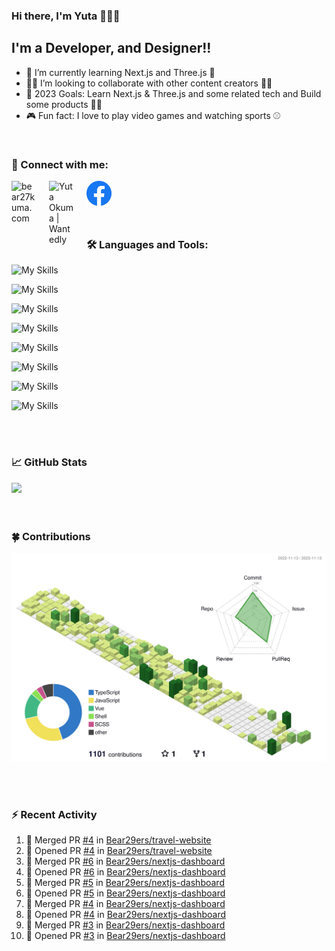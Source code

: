 ### Hi there, I'm Yuta 🤟🏻🐻

## I'm a Developer, and Designer!!

- 🌱 I’m currently learning Next.js and Three.js 🤣
- 👬🏻 I’m looking to collaborate with other content creators 👋🏻
- 🥅 2023 Goals: Learn Next.js & Three.js and some related tech and Build some products 💪🏻
- 🎮 Fun fact: I love to play video games and watching sports ⚾️

<br />

### :wave: Connect with me:

[<img align="left" alt="bear27kuma.com" width="40px" src="https://user-images.githubusercontent.com/39920490/156489586-f125813b-e344-46d6-9306-f5786684b976.jpg" style="margin-right: 20px;" />](https://bear29ers.github.io/)
[<img align="left" alt="Yuta Okuma | Wantedly" width="40px" src="https://user-images.githubusercontent.com/39920490/156489528-fdc520d6-10f1-43b6-8bf8-fadf8dcf1a90.jpg" style="margin-right: 20px;" />](https://www.wantedly.com/id/yuta_okuma_b)
[<img align="left" alt="Yuta Okuma | Facebook" width="40px" src="https://github.com/github/explore/blob/main/topics/facebook/facebook.png?raw=true" style="margin-right: 20px;" />](https://www.facebook.com/kumakuma1129/)

[//]: # '[<img align="left" alt="Yuta Okuma | Instagram" width="40px" src="https://github.com/github/explore/blob/main/topics/instagram/instagram.png?raw=true" />](https://www.instagram.com/bear_27earl/)'

<br />
<br />
<br />
<br />

### :hammer_and_wrench: Languages and Tools:

![My Skills](https://skillicons.dev/icons?i=html,css,sass,tailwind,bootstrap,js,ts)

![My Skills](https://skillicons.dev/icons?i=jquery,threejs,react,emotion,styledcomponents,materialui,nextjs)

![My Skills](https://skillicons.dev/icons?i=vercel,vue,nuxt,vite,nodejs,express,jest)

![My Skills](https://skillicons.dev/icons?i=regex,webpack,babel,php,laravel,mysql,sqlite)

![My Skills](https://skillicons.dev/icons?i=docker,git,github,githubactions,aws,gcp,firebase)

![My Skills](https://skillicons.dev/icons?i=vim,neovim,linux,bash,lua,markdown,svg)

![My Skills](https://skillicons.dev/icons?i=idea,vscode,atom,figma,xd,ps,ai)

![My Skills](https://skillicons.dev/icons?i=pr,ae,postman,sentry,codepen,stackoverflow,discord)

<br />
<br />

### :chart_with_upwards_trend: GitHub Stats

<div style="display: flex;">
    <a href="https://github.com/Bear29ers">
        <img height="220px;" src="https://github-readme-stats-bear29ers.vercel.app/api?username=Bear29ers&show_icons=true&theme=bear">
    </a>
</div>

<br />
<br />

### :four_leaf_clover: Contributions

![](./profile-3d-contrib/profile-green-animate.svg)

<br />
<br />

### :zap: Recent Activity

<!--START_SECTION:activity-->

1. 🎉 Merged PR [#4](https://github.com/Bear29ers/travel-website/pull/4) in [Bear29ers/travel-website](https://github.com/Bear29ers/travel-website)
2. 💪 Opened PR [#4](https://github.com/Bear29ers/travel-website/pull/4) in [Bear29ers/travel-website](https://github.com/Bear29ers/travel-website)
3. 🎉 Merged PR [#6](https://github.com/Bear29ers/nextjs-dashboard/pull/6) in [Bear29ers/nextjs-dashboard](https://github.com/Bear29ers/nextjs-dashboard)
4. 💪 Opened PR [#6](https://github.com/Bear29ers/nextjs-dashboard/pull/6) in [Bear29ers/nextjs-dashboard](https://github.com/Bear29ers/nextjs-dashboard)
5. 🎉 Merged PR [#5](https://github.com/Bear29ers/nextjs-dashboard/pull/5) in [Bear29ers/nextjs-dashboard](https://github.com/Bear29ers/nextjs-dashboard)
6. 💪 Opened PR [#5](https://github.com/Bear29ers/nextjs-dashboard/pull/5) in [Bear29ers/nextjs-dashboard](https://github.com/Bear29ers/nextjs-dashboard)
7. 🎉 Merged PR [#4](https://github.com/Bear29ers/nextjs-dashboard/pull/4) in [Bear29ers/nextjs-dashboard](https://github.com/Bear29ers/nextjs-dashboard)
8. 💪 Opened PR [#4](https://github.com/Bear29ers/nextjs-dashboard/pull/4) in [Bear29ers/nextjs-dashboard](https://github.com/Bear29ers/nextjs-dashboard)
9. 🎉 Merged PR [#3](https://github.com/Bear29ers/nextjs-dashboard/pull/3) in [Bear29ers/nextjs-dashboard](https://github.com/Bear29ers/nextjs-dashboard)
10. 💪 Opened PR [#3](https://github.com/Bear29ers/nextjs-dashboard/pull/3) in [Bear29ers/nextjs-dashboard](https://github.com/Bear29ers/nextjs-dashboard)

<!--END_SECTION:activity-->
